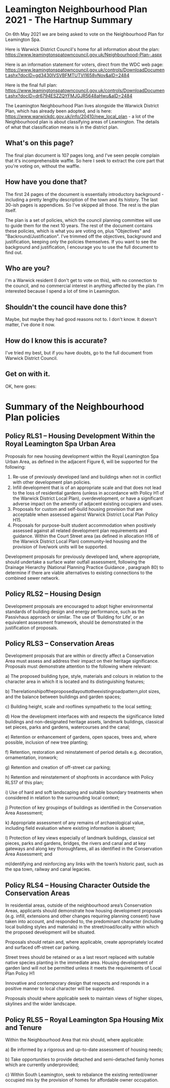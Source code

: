 # Leamington Neighbourhood Plan 2021 - The Hartnup Summary

On 6th May 2021 we are being asked to vote on the Neighbourhood Plan for Leamington Spa.

Here is Warwick District Council's home for all information about the plan: https://www.leamingtonspatowncouncil.gov.uk/Neighbourhood-Plan-.aspx

Here is an information statement for voters, direct from the WDC web page: https://www.leamingtonspatowncouncil.gov.uk/controls/DownloadDocument.ashx?docID=gd3430IVSVBFMTUTVI1658vNov&aID=2484 

Here is the final full plan: https://www.leamingtonspatowncouncil.gov.uk/controls/DownloadDocument.ashx?docID=dr6794ESZZQYFMJGJR5648aHwu&aID=2484 

The Leamington Neighbourhood Plan lives alongside the Warwick District Plan, which has already been adopted, and is here: https://www.warwickdc.gov.uk/info/20410/new_local_plan - a lot of the Neighbourhood plan is about classifying areas of Leamington. The details of what that classification means is in the district plan.

## What's on this page?

The final plan document is 107 pages long, and I've seen people complain that it's incomprehensible waffle. So here I seek to extract the core part that you're voting on, without the waffle.

## How have you done that?

The first 24 pages of the document is essentially introductory background - including a pretty lengthy description of the town and its history. The last 30-ish pages is appendices. So I've skipped all those. The rest is the plan itself.

The plan is a set of policies, which the council planning committee will use to guide them for the next 10 years. The rest of the document contains these policies, which is what you are voting on, plus "Objectives" and "Backround/Justification". I've trimmed off the objectives, background and justification, keeping only the policies themselves. If you want to see the background and justification, I encourage you to use the full document to find out. 

## Who are you?

I'm a Warwick resident (I don't get to vote on this), with no connection to the council, and no commercial interest in anything affected by the plan. I'm interested because I spend a lot of time in Leamington.

## Shouldn't the council have done this?

Maybe, but maybe they had good reasons not to. I don't know. It doesn't matter, I've done it now.

## How do I know this is accurate?

I've tried my best, but if you have doubts, go to the full document from Warwick District Council.

## Get on with it.

OK, here goes:

# Summary of the Neighbourhood Plan policies

## Policy RLS1 – Housing Development Within the Royal Leamington Spa Urban Area

Proposals for new housing development within the Royal Leamington Spa Urban Area, as defined in the adjacent Figure 6, will be supported for the following:

1. Re-use of previously developed land and buildings when not in conflict with other development plan policies.
2. Infill development that is of an appropriate scale and that does not lead to the loss of residential gardens (unless in accordance with Policy H1 of the Warwick District Local Plan), overdevelopment, or have a significant adverse impact on the amenity of adjacent existing
occupiers and uses.
3. Proposals for custom and self-build housing provision that are
acceptable when assessed against Warwick District Local Plan Policy
H15.
4. Proposals for purpose-built student accommodation when positively
assessed against all related development plan requirements and guidance.
Within the Court Street area (as defined in allocation H16 of the Warwick District Local Plan) community-led housing and the provision of live/work units will be supported.

Development proposals for previously developed land, where appropriate, should undertake a surface water outfall assessment, following the Drainage Hierarchy (National Planning Practice Guidance , paragraph 80) to determine if there are viable alternatives to existing connections to the combined sewer network.

## Policy RLS2 – Housing Design

Development proposals are encouraged to adopt higher environmental standards of building design and energy performance, such as the Passivhaus approach or similar. The use of ‘Building for Life’, or an equivalent assessment framework, should be demonstrated in the justification of proposals.

## Policy RLS3 – Conservation Areas

Development proposals that are within or directly affect a Conservation Area must assess and address their impact on their heritage significance. Proposals must demonstrate attention to the following where relevant:

a) The proposed building type, style, materials and colours in relation to the character area in which it is located and its distinguishing features;

b) Therelationshipoftheproposedlayouttotheexistingroadpattern,plot sizes, and the balance between buildings and garden spaces;

c) Building height, scale and rooflines sympathetic to the local setting;

d) How the development interfaces with and respects the significance
listed buildings and non-designated heritage assets, landmark buildings, classical set pieces, parks and gardens, watercourses and the canal;

e) Retention or enhancement of gardens, open spaces, trees and, where possible, inclusion of new tree planting;

f) Retention, restoration and reinstatement of period details e.g. decoration, ornamentation, ironwork;

g) Retention and creation of off-street car parking;

h) Retention and reinstatement of shopfronts in accordance with Policy RLS17 of this plan;

i) Use of hard and soft landscaping and suitable boundary treatments
when considered in relation to the surrounding local context;

j) Protection of key groupings of buildings as identified in the
Conservation Area Assessment;

k) Appropriate assessment of any remains of archaeological value,
including field evaluation where existing information is absent;

l) Protection of key views especially of landmark buildings, classical set
pieces, parks and gardens, bridges, the rivers and canal and at key gateways and along key thoroughfares, all as identified in the Conservation Area Assessment; and

m)Identifying and reinforcing any links with the town’s historic past, such as the spa town, railway and canal legacies.

## Policy RLS4 – Housing Character Outside the Conservation Areas

In residential areas, outside of the neighbourhood area’s Conservation Areas, applicants should demonstrate how housing development proposals (e.g. infill, extensions and other changes requiring planning consent) have taken into account, and responded to, the predominant character (including local building styles and materials) in the street/road/locality within which the proposed development will be situated.

Proposals should retain and, where applicable, create appropriately located and surfaced off-street car parking.

Street trees should be retained or as a last resort replaced with suitable native species planting in the immediate area. Housing development of garden land will not be permitted unless it meets the requirements of Local Plan Policy H1

Innovative and contemporary design that respects and responds in a positive manner to local character will be supported.

Proposals should where applicable seek to maintain views of higher slopes, skylines and the wider landscape.

## Policy RLS5 – Royal Leamington Spa Housing Mix and Tenure

Within the Neighbourhood Area that mix should, where applicable:

a) Be informed by a rigorous and up-to-date assessment of housing needs;

b) Take opportunities to provide detached and semi-detached family homes which are currently underprovided;

c) Within South Leamington, seek to rebalance the existing rented/owner occupied mix by the provision of homes for affordable owner occupation.

